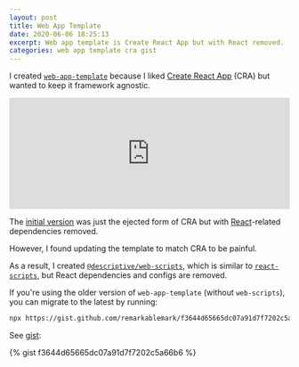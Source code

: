 ```yaml
---
layout: post
title: Web App Template
date: 2020-06-06 18:25:13
excerpt: Web app template is Create React App but with React removed.
categories: web app template cra gist
---
```


I created [`web-app-template`](https://github.com/remarkablemark/web-app-template) because I liked [Create React App](https://github.com/facebook/create-react-app) (CRA) but wanted to keep it framework agnostic.

<iframe src="https://remarkablemark.org/web-app-template/" frameBorder="0" width="100%" height="200px"></iframe>

The [initial version](https://github.com/remarkablemark/web-app-template/tree/create-react-app%401) was just the ejected form of CRA but with [React](https://github.com/facebook/react/)-related dependencies removed.

However, I found updating the template to match CRA to be painful.

As a result, I created [`@descriptive/web-scripts`](https://www.npmjs.com/package/@descriptive/web-scripts), which is similar to [`react-scripts`](https://www.npmjs.com/package/react-scripts), but React dependencies and configs are removed.

If you're using the older version of `web-app-template` (without `web-scripts`), you can migrate to the latest by running:

```sh
npx https://gist.github.com/remarkablemark/f3644d65665dc07a91d7f7202c5a66b6
```

See [gist](https://gist.github.com/remarkablemark/f3644d65665dc07a91d7f7202c5a66b6):

{% gist f3644d65665dc07a91d7f7202c5a66b6 %}
